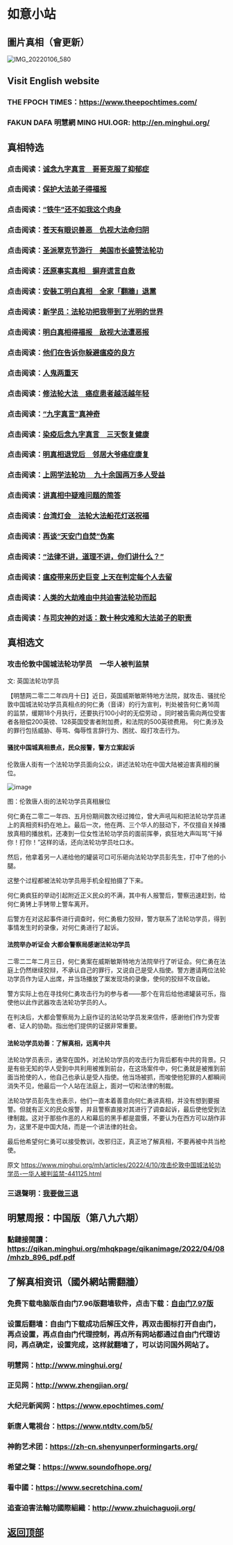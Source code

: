 # 如意小站

## 圖片真相（會更新）

![IMG_20220106_580](https://user-images.githubusercontent.com/79625284/162610707-fe6d0f0b-a565-4683-a6e8-6a5e642aba99.jpg)

## Visit English website

### THE FPOCH TIMES：https://www.theepochtimes.com/

### FAKUN DAFA 明慧網 MING HUI.OGR: http://en.minghui.org/

## 真相特选

### 点击阅读：[诚念九字真言　哥哥克服了抑郁症](https://github.com/pinhe91/jzzyh/tree/main)

### 点击阅读：[保护大法弟子得福报](https://github.com/pinhe91/zxdzs/tree/main)

### 点击阅读：[“铁牛”还不如我这个肉身](https://github.com/pinhe91/hsfbm/tree/main)

### 点击阅读：[苍天有眼识善恶　仇视大法命归阴](https://github.com/pinhe91/chdfzeb/tree/main)

### 点击阅读：[圣派翠克节游行　美国市长盛赞法轮功](https://github.com/pinhe91/gwzcflg/tree/main)

### 点击阅读：[还原事实真相　摒弃谎言自救](https://github.com/pinhe91/phflgyz/tree/main)

### 点击阅读：[安裝工明白真相　全家「翻牆」退黨](https://github.com/pinhe91/stbpay/tree/main)

### 点击阅读：[新学员：法轮功把我带到了光明的世界](https://github.com/pinhe91/flggwgm/tree/main)

### 点击阅读：[明白真相得福报　敌视大法遭恶报](https://github.com/pinhe91/mzxdjd/tree/main)

### 点击阅读：[他们在告诉你躲避瘟疫的良方](https://github.com/pinhe91/bwylf/tree/main)

### 点击阅读：[人鬼两重天](https://github.com/pinhe91/xdfcs/tree/main)

### 点击阅读：[修法轮大法　癌症患者越活越年轻](https://github.com/pinhe91/xdfh/tree/main)

### 点击阅读：[“九字真言”真神奇](https://github.com/pinhe91/njzzyh/tree/main)

### 点击阅读：[染疫后念九字真言　三天恢复健康](https://github.com/pinhe91/rynjzzyh/tree/main)

### 点击阅读：[明真相退党后　邻居大爷癌症康复](https://github.com/pinhe91/stbpa/tree/main)

### 点击阅读：[上网学法轮功 　九十余国两万多人受益](https://github.com/pinhe91/jcxw5/tree/main)

### 点击阅读：[讲真相中疑难问题的简答](https://github.com/pinhe91/jcxw3/tree/main)

### 点击阅读：[台湾灯会　法轮大法船花灯送祝福](https://github.com/pinhe91/dfhcjsr/tree/main) 

### 点击阅读：[再谈“天安门自焚”伪案](https://github.com/pinhe91/whjm/tree/main)

### 点击阅读：[“法律不讲，道理不讲，你们讲什么？”](https://github.com/pinhe91/jlxe/tree/main)

### 点击阅读：[瘟疫带来历史巨变 上天在判定每个人去留](https://github.com/pinhe91/jcxw2/blob/main/README.md)

### 点击阅读：[人类的大劫难由中共迫害法轮功而起](https://github.com/pinhe91/jcxw4/tree/main) 

### 点击阅读：[与司灾神的对话：数十种灾难和大法弟子的职责](https://github.com/pinhe91/jcxw1/tree/main) 

## 真相选文

### 攻击伦敦中国城法轮功学员　一华人被判监禁

文: 英国法轮功学员

【明慧网二零二二年四月十日】近日，英国威斯敏斯特地方法院，就攻击、骚扰伦敦中国城法轮功学员真相点的何仁勇（音译）的行为宣判，判处被告何仁勇16周的监禁，缓期18个月执行，还要执行100小时的无偿劳动 。同时被告需向两位受害者各赔偿200英镑、128英国受害者附加费，和法院的500英镑费用。
何仁勇涉及的罪行包括威胁、辱骂、侮辱性言辞行为、困扰、殴打攻击行为。

#### 骚扰中国城真相景点，民众报警，警方立案起诉

伦敦唐人街有一个法轮功学员面向公众，讲述法轮功在中国大陆被迫害真相的展位。

![image](https://user-images.githubusercontent.com/79625284/162610572-4b6131ad-5ed4-40d8-b4fd-b0589d75d03e.png)

图：伦敦唐人街的法轮功学员真相展位

何仁勇在二零二一年四、五月份期间数次经过摊位，曾大声吼叫和把法轮功学员递上的真相资料扔在地上。最后一次，他在两、三个华人的鼓动下，不仅擅自关掉播放真相的播放机，还凑到一位女性法轮功学员的面前挥拳，疯狂地大声叫骂“干掉你！打你！”这样的话，还向法轮功学员吐口水。

然后，他拿着另一人递给他的罐装可口可乐砸向法轮功学员彭先生，打中了他的小腿。

这整个过程都被法轮功学员用手机全程拍摄了下来。

何仁勇疯狂的举动引起附近正义民众的不满，其中有人报警后，警察迅速赶到，给何仁勇铐上手铐带上警车离开。

后警方在对这起事件进行调查时，何仁勇极力狡辩，警方联系了法轮功学员，得到事情发生时的录像，对何仁勇进行了起诉。

#### 法院举办听证会 大都会警察局感谢法轮功学员

二零二二年二月三日，何仁勇案在威斯敏斯特地方法院举行了听证会。何仁勇在法庭上仍然继续狡辩，不承认自己的罪行，又说自己是受人指使。警方邀请两位法轮功学员作为证人出席，并当场播放了案发现场的录像，使何的狡辩不攻自破。

警方实际上也在寻找何仁勇攻击行为的参与者——那个在背后给他递罐装可乐，指使他以此作武器攻击法轮功学员的人。

在判决后，大都会警察局为上庭作证的法轮功学员发来信件，感谢他们作为受害者、证人的协助。指出他们提供的证据非常重要。

#### 法轮功学员劝善：了解真相，远离中共

法轮功学员表示，通常在国外，对法轮功学员的攻击行为背后都有中共的背景。只是有些无知的华人受到中共利用被推到前台，在这场案件中，何仁勇就是被推到前面当抢使的人，他自己也承认是受人指使。他当场被抓，而唆使他犯罪的人都瞬间消失不见，他最后一个人站在法庭上，面对一切和法律的制裁。

法轮功学员彭先生也表示，他们一直本着善意向何仁勇讲真相，并没有想到要报警。但就有正义的民众报警，并且警察直接对其进行了调查起诉，最后使他受到法律制裁。这对于那些作恶的人和幕后的黑手都是震慑，不要认为在西方可以胡作非为，这里不是中国大陆，而是一个讲法律的社会。

最后他希望何仁勇可以接受教训，改邪归正，真正地了解真相，不要再被中共当枪使。

原文 https://www.minghui.org/mh/articles/2022/4/10/攻击伦敦中国城法轮功学员-一华人被判监禁-441125.html

### 三退聲明：[我要做三退](https://tuidang.epochtimes.com/)

## 明慧周报：中国版（第八九六期）

### 點鏈接閱讀：https://qikan.minghui.org/mhqkpage/qikanimage/2022/04/08/mhzb_896_pdf.pdf

## 了解真相资讯（國外網站需翻牆）

### 免费下载电脑版自由门7.96版翻墙软件，点击下载：[自由门7.97版](https://github.com/pinhe91/tuiguang/files/6839679/fg797r.zip)

### 设置后翻墙：自由门下载成功后解压文件，再双击图标打开自由门，再点设置，再点自由门代理控制，再点所有网站都通过自由门代理访问，再点确定，设置完成，这样就翻墙了，可以访问国外网站了。

### 明慧网：http://www.minghui.org/

### 正见网：http://www.zhengjian.org/

### 大纪元新闻网：https://www.epochtimes.com/

### 新唐人電視台：https://www.ntdtv.com/b5/

### 神韵艺术团：https://zh-cn.shenyunperformingarts.org/

### 希望之聲：https://www.soundofhope.org/

### 看中國：https://www.secretchina.com/

### 追查迫害法輪功國際組織：http://www.zhuichaguoji.org/

## [返回顶部](https://git.io/Js3EY)
